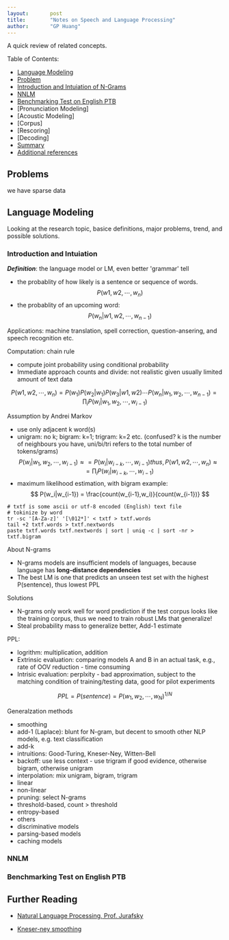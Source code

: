```yaml
---
layout:       post
title:        "Notes on Speech and Language Processing"
author:       "GP Huang"
---
```


A quick review of related concepts.

Table of Contents:

- [Language Modeling](#lm)
 - [Problem](#prob)
 - [Introduction and Intuiation of N-Grams](#intro)
 - [NNLM](#nnlm)
 - [Benchmarking Test on English PTB](#bench)
- [Pronunciation Modeling]
- [Acoustic Modeling]
- [Corpus]
- [Rescoring]
- [Decoding]
- [Summary](#summary)
- [Additional references](#add)

<a name='prob'></a>
## Problems
we have sparse data

<a name='lm'></a>
## Language Modeling

Looking at the research topic, basice definitions, major problems, trend, and possible solutions.

<a name='intro'></a>

### Introduction and Intuiation

**_Definition_**: the language model or LM, even better 'grammar' tell 
- the probablity of how likely is a sentence or sequence of words. $$P(w1,w2,\cdots,w_{n})$$
- the probablity of an upcoming word: $$P(w_n|w1,w2,\cdots,w_{n-1})$$

Applications: machine translation, spell correction, question-ansering, and speech recognition etc.

Computation: chain rule 
- compute joint probability using conditional probability
- Immediate approach counts and divide: not realistic given usually limited amount of text data

$$
P(w1,w2,\cdots,w_{n}) 
= P(w_1)P(w_2|w_1)P(w_3|w1,w2) \cdots P(w_n|w_1,w_2,\cdots,w_{n-1})
= \prod_iP(w_i|w_1,w_2,\cdots,w_{i-1})
$$

Assumption by Andrei Markov
- use only adjacent k word(s)
- unigram: no k; bigram: k=1; trigram: k=2 etc. (confused? k is the number of neighbours you have, uni/bi/tri refers to the total number of tokens/grams)
$$
P(w_i|w_1,w_2,\cdots,w_{i-1}) \approx  = P(w_i|w_{i-k},\cdots,w_{i-1})
thus,
P(w1,w2,\cdots,w_{n}) \approx  = \prod_iP(w_i|w_{i-k},\cdots,w_{i-1})
$$
- maximum likelihood estimation, with bigram example:
$$
P(w_i|w_{i-1}) = \frac{count(w_{i-1},w_i)}{count(w_{i-1})}
$$

```unix
# txtf is some ascii or utf-8 encoded (English) text file
# tokinize by word
tr -sc '[A-Za-z]' '[\012*]' < txtf > txtf.words
tail +2 txtf.words > txtf.nextwords
paste txtf.words txtf.nextwords | sort | uniq -c | sort -nr > txtf.bigram

```

About N-grams
- N-grams models are insufficient models of languages, because language has **long-distance dependencies**
- The best LM is one that predicts an unseen test set with the highest P(sentence), thus lowest PPL

Solutions
- N-grams only work well for word prediction if the test corpus looks like the training corpus, thus we need to train robust LMs that generalize!
- Steal probability mass to generalize better, Add-1 estimate


PPL:
- logrithm: multiplication, addition
- Extrinsic evaluation: comparing models A and B in an actual task, e.g., rate of OOV reduction - time consuming
- Intrisic evaluation: perplxity - bad approximation, subject to the matching condition of training/testing data, good for pilot experiments

$$
PPL = P(sentence) = P(w_1,w_2,\cdots,w_N)^{1/N}
$$

Generalzation methods
- smoothing
 - add-1 (Laplace): blunt for N-gram, but decent to smooth other NLP models, e.g. text classification
 - add-k
 - intruitions: Good-Turing, Kneser-Ney, Witten-Bell
- backoff: use less context - use trigram if good evidence, otherwise bigram, otherwise unigram
- interpolation: mix unigram, bigram, trigram
 - linear
 - non-linear
- pruning: select N-grams 
 - threshold-based, count > threshold
 - entropy-based
- others
 - discriminative models
 - parsing-based models
 - caching models

<a name='nnlm'></a>

### NNLM

<a name='bench'></a>
### Benchmarking Test on English PTB

## Further Reading

  * [Natural Language Processing, Prof. Jurafsky](https://class.coursera.org/nlp/lecture)

  * [Kneser-ney smoothing](http://www.foldl.me/2014/kneser-ney-smoothing/)
